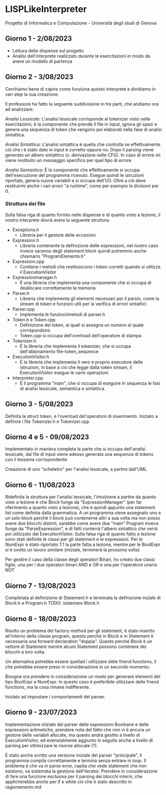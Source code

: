 # LISPLikeInterpreter
Progetto di Informatica e Computazione - Università degli studi di Genova

## Giorno 1 - 2/08/2023
- Lettura delle dispense sul progetto
- Analisi dell'interprete realizzato durante le esercitazioni in modo da avere un modello di partenza

## Giorno 2 - 3/08/2023
Cerchiamo bene di capire come funziona questo interprete e dividiamo in vari step la sua creazione.

Il professore ha fatto la seguente suddivisione in tre parti, che andiamo ora ad analizzare:

*Analisi Lessicale:* L'analisi lessicale corrisponde al tokenizer visto nelle esercitazioni, è la componente che prende il file in input, ignora gli spazi e genera una sequenza di token che vengono poi elaborati nella fase di analisi sintattica.

*Analisi Sintattica:* L'analisi sintattica è quella che controlla se effettivamente ciò che i è stato dato in input è corretto oppure no. Dopo il parsing viene generato un albero sintattico (v. derivazione nelle CFG). In caso di errore mi viene restituito un messaggio specifico per quel tipo di errore

*Analisi Semantica:* È la componente che effettivamente si occupa dell'esecuzione del programma ricevuto. Esegue quindi le istruzioni riportate, genera nuove variabili e si occupa dell'I/O. Oltre a ciò deve restituirmi anche i vari errori "a runtime", come per esempio le divisioni per 0.

### Struttura dei file
Sulla falsa riga di quanto fornito nelle dispense e di quanto visto a lezione, il nostro interprete dovrà avere la seguente struttura:

- Exceptions.h
    - Libreria per il gestore delle eccezioni
- Expression.h
    - Libreria contenente la definizione delle espressioni, nel nostro caso invece saranno degli statement block quindi potremmo anche chiamarlo "ProgramElements.h"
- Expression.cpp
    - Contiene i metodi che restituiscono i token corretti quando si utilizza il ExecutionVisitor
- Expressionmanager.h
    - È una libreria che implementa una componente che si occupa di deallocare correttamente la memoria
- Parser.h
    - Libreria che implementa gli elementi necessari per il parsin, come la stream di token e funzioni utili per la verifica di errori sintattici
- Parser.cpp
    - Implementa le funzioni/metodi di parser.h
- Token.h e Token.cpp
    - Definizione dei token, ai quali si assegna un numero al quale corrispondono
    - Token.cpp si occupa dell'overload dell'operatore di stampa
- Tokenizer.h
    - È la libreria che implementa il tokenizer, che si occupa dell'abbinamento file-token_sequence
- ExecutionVisitor.h
    - È la libreria che implementa il vero e proprio esecutore delle istruzioni, in base a ciò che legge dalla token stream, il ExecutionVisitor esegue le varie operazioni
- Interpreter.cpp 
    - È il programma "main", che si occupa di eseguire in sequenza le fasi di analisi lessicale, semantica e sintattica.

## Giorno 3 - 5/08/2023
Definita la struct token, e l'overload del'operatore di inserimento.
Iniziato a definire i file Tokenizer.h e Tokenizer.cpp

## Giorno 4 e 5 - 09/08/2023
Implementato in maniera completa la parte che si occupa dell'analisi lessicale, dal file di input viene adesso generata una sequenza di tokens con il lessema corrispondente

Creazione di uno "scheletro" per l'analisi lessicale, a partire dall'UML

## Giorno 6 - 11/08/2023
Ridefinita la struttura per l'analisi lessicale, l'intuizione a partire da quanto visto a lezione è che Block funge da "ExpressionManager" (per far riferimento a quanto visto a lezione), che è quindi appunto una statement list come definita dalla grammatica.
A un programma viene assegnato uno e un solo block perché il block può contenerne altri a sua volta ma non posso avere due blocchi distinti, sarebbe come avere due "main"
Program invece funge da "ParseExpression", e di fatti conterrà l'albero sintattico che verrà poi utilizzato dal ExecutionVisitor.
Sulla falsa riga di quanto fatto a lezione sono stati definite le classi per gli statement e le espressioni.
Per le NumExpr è stato riportato 1:1 la parte fatta a lezione, mentre per le BoolExpr si è svolto un lavoro similare (iniziale, terminerà la prossima volta)

Per gestire il caso della classe degli operatori Binari, ho creato due classi figlie, una per i due operatori binari AND e OR e una per l'operatore unario NOT

## Giorno 7 - 13/08/2023
Completata al definizione di Statement.h e terminata la definizione inziale di Block.h e Program.h
TODO: sistemare Block.h 

## Giorno 8 - 18/08/2023
Risolto un problema del factory method per gli statement, è stato inserito all'interno della classe program, questo perché in Block e in Statement è necessaria una forward declaration "doppia". Questo perché Block è un vettore di Statement mentre alcuni Statement possono contenere dei blocchi a loro volta.

Un alternativa potrebbe essere quellad i utilizzare delle friend functions, il che potrebbe essere preso in considerazione in un secondo momento.

Bisogna ora prendere in considerazione un modo per generare elementi del tipo BoolExpr e NumExpr.
In questo caso è preferibile utilizzare delle friend functions, ma la cosa rimane indifferente.

Iniziato ad impostare i comportamenti del parser.

## Giorno 9 - 23/07/2023
Implementazione iniziale dei parser delle espressioni Booleane e delle espressioni aritmetiche, prendere nota del fatto che non vi è ancora un gestore delle variabili allocate, ma questo andrà gestito a livello di ExecutionVisitor, ed evenutalmente aggiunto in seguito anche a livello di parsing per ottimizzare le risorse allocate (?).

È stato anche scritto una versione iniziale del parser "principale", il programma compila correttamente e termina senza entrare in loop.
Il problema è che va in parse error, capita che vede statement che non esistono, va sistemata la gestione dell'iterator.
Prendere in considerazione di fare una funzione esclusiva per il parsing dei blocchi interni, che applicherebbe anche per if e while ciò che è stato descritto in ragionamento.md